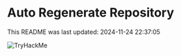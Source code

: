 # Auto Regenerate Repository

This README was last updated: 2024-11-24 22:37:05

 ![TryHackMe](https://tryhackme.com/badge/533634)